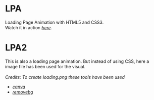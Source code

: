 # LPA
Loading Page Animation with HTML5 and CSS3. <br>
Watch it in action [_here_](https://codepen.io/chakramit/pen/YzvaOmG).

# LPA2
This is also a loading page animation. But instead of using CSS, here a image file has been used for the visual. <br><br>
*Credits: To create loading.png these tools have been used*
  - *[canva](https://www.canva.com/)*
  - *[removebg](https://www.remove.bg/)*
